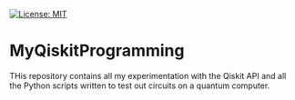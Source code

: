 [![License: MIT](https://img.shields.io/badge/License-BSD-brightgreen)](https://raw.githubusercontent.com/LordVader31/MyQiskitProgramming/main/LICENSE)

# MyQiskitProgramming

THis repository contains all my experimentation with the Qiskit API and all the Python scripts written to test out circuits on a quantum computer. 
